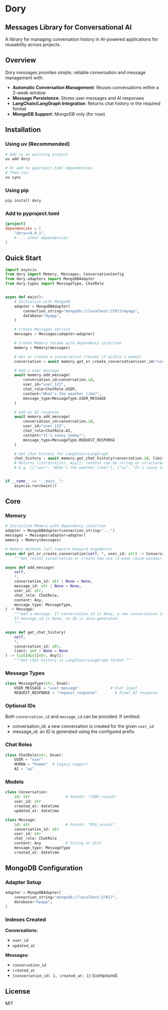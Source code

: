 # Dory

## Messages Library for Conversational AI

A library for managing conversation history in AI-powered applications
for reusability across projects.

## Overview

Dory messages provides simple, reliable conversation and message management with:

- **Automatic Conversation Management**: Reuses conversations within a 2-week window
- **Message Persistence**: Stores user messages and AI responses
- **LangChain/LangGraph Integration**: Returns chat history in the required format
- **MongoDB Support**: MongoDB only (for now)

## Installation

### Using uv (Recommended)

```bash
# Add to an existing project
uv add dory

# Or add to pyproject.toml dependencies
# Then run:
uv sync
```

### Using pip

```bash
pip install dory
```

### Add to pyproject.toml

```toml
[project]
dependencies = [
    "dory>=0.0.1",
    # ... other dependencies
]
```

## Quick Start

```python
import asyncio
from dory import Memory, Messages, ConversationConfig
from dory.adapters import MongoDBAdapter
from dory.types import MessageType, ChatRole


async def main():
    # Initialize with MongoDB
    adapter = MongoDBAdapter(
        connection_string="mongodb://localhost:27017/myapp",
        database="myapp",
    )

    # Create Messages service
    messages = Messages(adapter=adapter)

    # Create Memory facade with dependency injection
    memory = Memory(messages)

    # Get or create a conversation (reuses if within 2 weeks)
    conversation = await memory.get_or_create_conversation(user_id="user_123")

    # Add a user message
    await memory.add_message(
        conversation_id=conversation.id,
        user_id="user_123",
        chat_role=ChatRole.USER,
        content="What's the weather like?",
        message_type=MessageType.USER_MESSAGE
    )

    # Add an AI response
    await memory.add_message(
        conversation_id=conversation.id,
        user_id="user_123",
        chat_role=ChatRole.AI,
        content="It's sunny today!",
        message_type=MessageType.REQUEST_RESPONSE
    )

    # Get chat history for LangChain/LangGraph
    chat_history = await memory.get_chat_history(conversation.id, limit=30)
    # Returns list[dict[str, Any]]; content can be string or structured
    # E.g. [{"user": "What's the weather like?"}, {"ai": "It's sunny today!"}]


if __name__ == "__main__":
    asyncio.run(main())
```

## Core

### Memory

```python
# Initialize Memory with dependency injection
adapter = MongoDBAdapter(connection_string="...")
messages = Messages(adapter=adapter)
memory = Memory(messages)

# Memory methods (all require keyword arguments)
async def get_or_create_conversation(self, *, user_id: str) -> Conversation:
    """Get recent conversation or create new one (2-week reuse window)."""

async def add_message(
    self,
    *,
    conversation_id: str | None = None,
    message_id: str | None = None,
    user_id: str,
    chat_role: ChatRole,
    content: Any,
    message_type: MessageType,
) -> Message:
    """Add a message. If conversation_id is None, a new conversation is created.
    If message_id is None, an ID is auto-generated.
    """

async def get_chat_history(
    self,
    *,
    conversation_id: str,
    limit: int | None = None
) -> list[dict[str, Any]]:
    """Get chat history in LangChain/LangGraph format."""
```

### Message Types

```python
class MessageType(str, Enum):
    USER_MESSAGE = "user_message"              # User input
    REQUEST_RESPONSE = "request_response"        # Final AI response
```

### Optional IDs

Both `conversation_id` and `message_id` can be provided. If omitted:

- conversation_id: a new conversation is created for the given `user_id`
- message_id: an ID is generated using the configured prefix

### Chat Roles

```python
class ChatRole(str, Enum):
    USER = "user"
    HUMAN = "human"  # Legacy support
    AI = "ai"
```

### Models

```python
class Conversation:
    id: str                # Format: "CONV_<uuid>"
    user_id: str
    created_at: datetime
    updated_at: datetime

class Message:
    id: str                # Format: "MSG_<uuid>"
    conversation_id: str
    user_id: str
    chat_role: ChatRole
    content: Any           # String or dict
    message_type: MessageType
    created_at: datetime
```

## MongoDB Configuration

### Adapter Setup

```python
adapter = MongoDBAdapter(
    connection_string="mongodb://localhost:27017",
    database="myapp",
)
```

### Indexes Created

**Conversations:**

- `user_id`
- `updated_at`

**Messages:**

- `conversation_id`
- `created_at`
- `{conversation_id: 1, created_at: 1}` (compound)

## License

MIT
